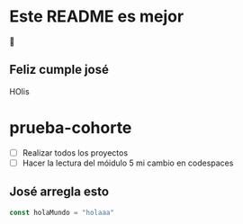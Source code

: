 # Este README es mejor
🥳
## Feliz cumple josé
HOlis

# prueba-cohorte

- [ ] Realizar todos los proyectos
- [ ] Hacer la lectura del móidulo 5 
mi cambio en codespaces

##  José arregla esto

```js
const holaMundo = "holaaa"
```
